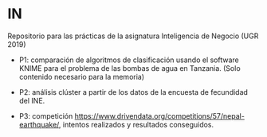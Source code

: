 # IN
Repositorio para las prácticas de la asignatura Inteligencia de Negocio (UGR 2019)

- P1: comparación de algoritmos de clasificación usando el software KNIME para el problema de las bombas de agua en Tanzania. (Solo contenido necesario para la memoria)

- P2: análisis clúster a partir de los datos de la encuesta de fecundidad del INE.

- P3: competición https://www.drivendata.org/competitions/57/nepal-earthquake/, intentos realizados y resultados conseguidos.
